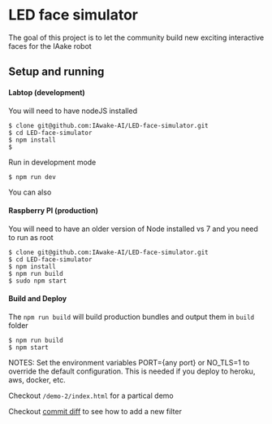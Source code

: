# LED face simulator

The goal of this project is to let the community
build new exciting interactive faces for the IAake robot

## Setup and running

#### Labtop (development)

You will need to have nodeJS installed
```
$ clone git@github.com:IAwake-AI/LED-face-simulator.git
$ cd LED-face-simulator
$ npm install
$ 
```

Run in development mode
```
$ npm run dev
```

You can also 

#### Raspberry PI (production)

You will need to have an older version of Node installed vs 7 and
you need to run as root

```
$ clone git@github.com:IAwake-AI/LED-face-simulator.git
$ cd LED-face-simulator
$ npm install
$ npm run build
$ sudo npm start
```

#### Build and Deploy

The `npm run build` will build production bundles and output
them in `build` folder

```
$ npm run build
$ npm start
```

NOTES: Set the environment variables PORT={any port} or NO_TLS=1 to override the default
configuration. This is needed if you deploy to heroku, aws, docker, etc.

Checkout `/demo-2/index.html` for a partical demo

Checkout [commit diff](https://github.com/IAwake-AI/LED-face-simulator/commit/4958f78134381ec954831bc75fd9c7bfff2ac21b) to see how to add a new filter

